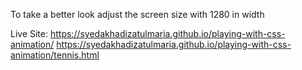To take a better look adjust the screen size with 1280 in width

Live Site: https://syedakhadizatulmaria.github.io/playing-with-css-animation/
https://syedakhadizatulmaria.github.io/playing-with-css-animation/tennis.html
